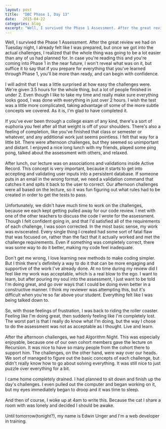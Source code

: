 ```yaml
---
layout: post
title:  "DBC Phase 1, Day 13"
date:   2015-04-22
categories: blog
excerpt: "Well, I survived the Phase 1 Assessment. After the great review we had on Tuesday night, I already felt like I was prepared, but once we got into the actual challenges, I realized that the whole thing was going to be a lot easier than any of us had planned for. In case you're reading this and you're coming into Phase 1 in the near future, I won't reveal what was on it, but suffice it to say that if you prepare for everything that you've learned through Phase 1, you'll be more than ready, and can begin with confidence."
---
```


Well, I survived the Phase 1 Assessment. After the great review we had on Tuesday night, I already felt like I was prepared, but once we got into the actual challenges, I realized that the whole thing was going to be a lot easier than any of us had planned for. In case you're reading this and you're coming into Phase 1 in the near future, I won't reveal what was on it, but suffice it to say that if you prepare for everything that you've learned through Phase 1, you'll be more than ready, and can begin with confidence.
<br>
<br>
I will admit that I was a little surprised at how easy the challenges were. We're given 3.5 hours for the whole thing, but a lot of people finished in under 2. Even though I like to take my time and really make sure everything looks good, I was done with everything in just over 2 hours. I wish the test was a little more complicated, taking advantage of some of the more subtle concepts we covered. As it is, I'm glad to have completed it.
<br>
<br>
If you've ever been through a college exam of any kind, there's a sort of euphoria you feel after all that weight is off of your shoulders. There's also a feeling of completion, like you've finished that class or semester or whatever, and any additional work just seems pointless. I felt that way for a little bit. There were afternoon challenges, but they seemed so unimportant and distant. I enjoyed a nice long lunch with my friends, played some ping pong, talked about the assessment with others, and relaxed.
<br>
<br>
After lunch, our lecture was on associations and validations inside Active Record. This concept is very important, because it starts to get into accepting and validating user inputs into a persistent database. If someone puts in an email in the wrong format, we need a validation command that catches it and spits it back to the user to correct. Our afternoon challenges were all based on the lecture, so it was fun figuring out what rules had to be created in order to get the tests to pass.
<br>
<br>
Unfortunately, we didn't have much time to work on the challenges, because we each kept getting pulled away for our code review. I met with one of the other teachers to discuss the code I wrote for the assessment. Though I felt confident going in, and that I'd satisfied all of the requirements of each challenge, I was soon corrected. In the most basic sense, my work was eviscerated. Every single thing I created had some sort of fatal flaw that was focused on, rather than the fact that it actually worked and met the challenge requirements. Even if something was completely correct, there was some way to do it better, making my code feel inadequate.
<br>
<br>
Don't get me wrong, I love learning new methods to make coding simpler. But I think there's definitely a way to do it that can be more engaging and supportive of the work I've already done. At no time during my review did I feel like my work was acceptable, which is a real blow to the ego. I want to learn, but after pouring my soul into the assessment, I just want to be told I'm doing great, and go over ways that I could be doing even better in a constructive manner. I think my reviewer was attempting this, but it's difficult when you're so far above your student. Everything felt like I was being talked down to.
<br>
<br>
So, with those feelings of frustration, I was back to riding the roller coaster. Feeling like I'm doing great, then suddenly feeling like I'm completely lost. The worst part is that I really do know what I'm doing, but the way I chose to do the assessment was not as acceptable as I thought. Live and learn.
<br>
<br>
After the afternoon challenges, we had Algorithm Night. This was especially enjoyable, because one of our own cohort members gave the lecture on Recursion. It was nice to have so many people from the cohort there to support him. The challenges, on the other hand, were way over our heads. We sort of managed to figure out the basic concepts of each challenge, but didn't really know how to go about solving everything. It was still nice to just puzzle over everything for a bit.
<br>
<br>
I came home completely drained. I had planned to sit down and finish up the day's challenges. I even pulled out the computer and began working on it, but my eyes immediately began to droop and it was time to sleep.
<br>
<br>
And then of course, I woke up at 4am to write this. Because the cat I share a room with was lonely and decided I should be awake.
<br>
<br>
Until tomorrow(tonight?), my name is Edwin Unger and I'm a web developer in training.

